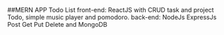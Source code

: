 ##MERN APP Todo List 
front-end: ReactJS with CRUD task and project Todo, simple music player and pomodoro.
back-end: NodeJs ExpressJs Post Get Put Delete and MongoDB
